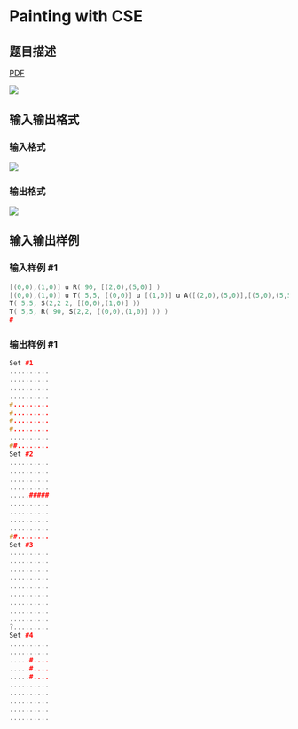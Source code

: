 # Painting with CSE

## 题目描述

[problemUrl]: https://uva.onlinejudge.org/index.php?option=com_onlinejudge&Itemid=8&category=16&page=show_problem&problem=1426

[PDF](https://uva.onlinejudge.org/external/104/p10485.pdf)

![](https://cdn.luogu.com.cn/upload/vjudge_pic/UVA10485/b294b075ed2a683de6090236c77a21a88e3f83f2.png)

## 输入输出格式

### 输入格式

![](https://cdn.luogu.com.cn/upload/vjudge_pic/UVA10485/11674cec550d6d36be8ce14f0146805a75e1dd16.png)

### 输出格式

![](https://cdn.luogu.com.cn/upload/vjudge_pic/UVA10485/694092b17a46c7c69535866786e89ae504309a70.png)

## 输入输出样例

### 输入样例 #1

```cpp
[(0,0),(1,0)] u R( 90, [(2,0),(5,0)] )
[(0,0),(1,0)] u T( 5,5, [(0,0)] u [(1,0)] u A([(2,0),(5,0)],[(5,0),(5,5)]) )
T( 5,5, S(2,2 2, [(0,0),(1,0)] ))
T( 5,5, R( 90, S(2,2, [(0,0),(1,0)] )) )
#
```


### 输出样例 #1

```cpp
Set #1
..........
..........
..........
..........
#.........
#.........
#.........
#.........
..........
##........
Set #2
..........
..........
..........
..........
.....#####
..........
..........
..........
..........
##........
Set #3
..........
..........
..........
..........
..........
..........
..........
..........
..........
?.........
Set #4
..........
..........
.....#....
.....#....
.....#....
..........
..........
..........
..........
..........
```


